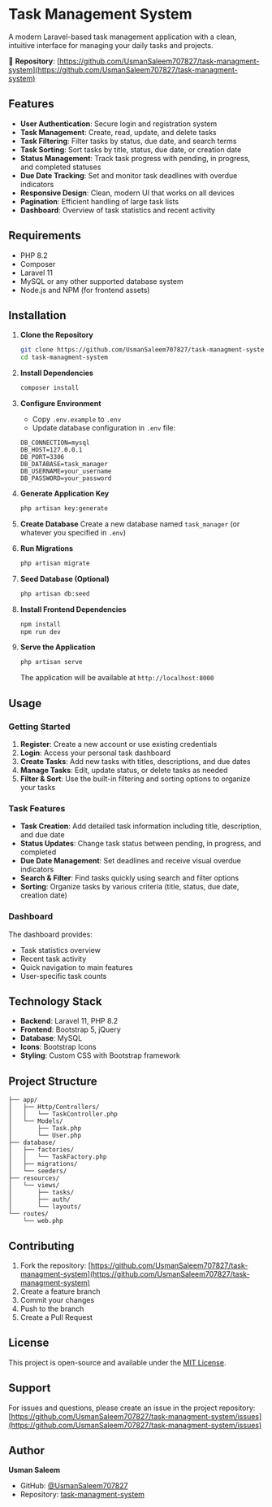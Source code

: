 # Task Management System

A modern Laravel-based task management application with a clean, intuitive interface for managing your daily tasks and projects.

🔗 **Repository**: [https://github.com/UsmanSaleem707827/task-managment-system](https://github.com/UsmanSaleem707827/task-managment-system)

## Features

- **User Authentication**: Secure login and registration system
- **Task Management**: Create, read, update, and delete tasks
- **Task Filtering**: Filter tasks by status, due date, and search terms
- **Task Sorting**: Sort tasks by title, status, due date, or creation date
- **Status Management**: Track task progress with pending, in progress, and completed statuses
- **Due Date Tracking**: Set and monitor task deadlines with overdue indicators
- **Responsive Design**: Clean, modern UI that works on all devices
- **Pagination**: Efficient handling of large task lists
- **Dashboard**: Overview of task statistics and recent activity

## Requirements

- PHP 8.2
- Composer
- Laravel 11
- MySQL or any other supported database system
- Node.js and NPM (for frontend assets)

## Installation

1. **Clone the Repository**
   ```bash
   git clone https://github.com/UsmanSaleem707827/task-managment-system.git
   cd task-managment-system
   ```

2. **Install Dependencies**
   ```bash
   composer install
   ```

2. **Configure Environment**
   - Copy `.env.example` to `.env`
   - Update database configuration in `.env` file:
   ```
   DB_CONNECTION=mysql
   DB_HOST=127.0.0.1
   DB_PORT=3306
   DB_DATABASE=task_manager
   DB_USERNAME=your_username
   DB_PASSWORD=your_password
   ```

3. **Generate Application Key**
   ```bash
   php artisan key:generate
   ```

4. **Create Database**
   Create a new database named `task_manager` (or whatever you specified in `.env`)

5. **Run Migrations**
   ```bash
   php artisan migrate
   ```

6. **Seed Database (Optional)**
   ```bash
   php artisan db:seed
   ```

7. **Install Frontend Dependencies**
   ```bash
   npm install
   npm run dev
   ```

8. **Serve the Application**
   ```bash
   php artisan serve
   ```

   The application will be available at `http://localhost:8000`

## Usage

### Getting Started

1. **Register**: Create a new account or use existing credentials
2. **Login**: Access your personal task dashboard
3. **Create Tasks**: Add new tasks with titles, descriptions, and due dates
4. **Manage Tasks**: Edit, update status, or delete tasks as needed
5. **Filter & Sort**: Use the built-in filtering and sorting options to organize your tasks

### Task Features

- **Task Creation**: Add detailed task information including title, description, and due date
- **Status Updates**: Change task status between pending, in progress, and completed
- **Due Date Management**: Set deadlines and receive visual overdue indicators
- **Search & Filter**: Find tasks quickly using search and filter options
- **Sorting**: Organize tasks by various criteria (title, status, due date, creation date)

### Dashboard

The dashboard provides:
- Task statistics overview
- Recent task activity
- Quick navigation to main features
- User-specific task counts

## Technology Stack

- **Backend**: Laravel 11, PHP 8.2
- **Frontend**: Bootstrap 5, jQuery
- **Database**: MySQL
- **Icons**: Bootstrap Icons
- **Styling**: Custom CSS with Bootstrap framework

## Project Structure

```
├── app/
│   ├── Http/Controllers/
│   │   └── TaskController.php
│   └── Models/
│       ├── Task.php
│       └── User.php
├── database/
│   ├── factories/
│   │   └── TaskFactory.php
│   ├── migrations/
│   └── seeders/
├── resources/
│   └── views/
│       ├── tasks/
│       ├── auth/
│       └── layouts/
└── routes/
    └── web.php
```

## Contributing

1. Fork the repository: [https://github.com/UsmanSaleem707827/task-managment-system](https://github.com/UsmanSaleem707827/task-managment-system)
2. Create a feature branch
3. Commit your changes
4. Push to the branch
5. Create a Pull Request

## License

This project is open-source and available under the [MIT License](LICENSE).

## Support

For issues and questions, please create an issue in the project repository:
[https://github.com/UsmanSaleem707827/task-managment-system/issues](https://github.com/UsmanSaleem707827/task-managment-system/issues)

## Author

**Usman Saleem**
- GitHub: [@UsmanSaleem707827](https://github.com/UsmanSaleem707827)
- Repository: [task-managment-system](https://github.com/UsmanSaleem707827/task-managment-system)
